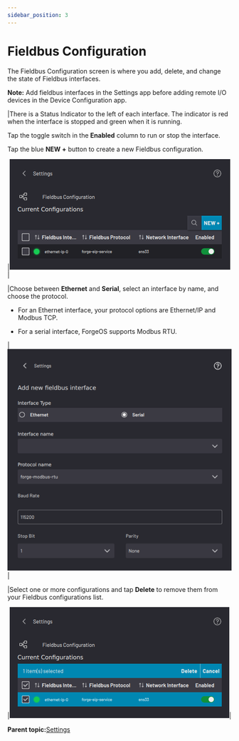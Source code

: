 ```yaml
---
sidebar_position: 3
---
```


# Fieldbus Configuration

The Fieldbus Configuration screen is where you add, delete, and change the state of Fieldbus interfaces.

**Note:** Add fieldbus interfaces in the Settings app before adding remote I/O devices in the Device Configuration app.

|There is a Status Indicator to the left of each interface. The indicator is red when the interface is stopped and green when it is running.

 Tap the toggle switch in the **Enabled** column to run or stop the interface.

 Tap the blue **NEW +** button to create a new Fieldbus configuration.

|![](../Images/Settings/FieldbusConfiguration.png)|

|Choose between **Ethernet** and **Serial**, select an interface by name, and choose the protocol.

 -   For an Ethernet interface, your protocol options are Ethernet/IP and Modbus TCP.

 -   For a serial interface, ForgeOS supports Modbus RTU.

|![](../Images/Settings/FieldbusConfiguration-AddSerial.png)|

|Select one or more configurations and tap **Delete** to remove them from your Fieldbus configurations list.

|![](../Images/Settings/FieldbusConfiguration-Select.png)|

**Parent topic:**[Settings](../Settings/SettingsOverview.md)

